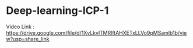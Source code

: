 # Deep-learning-ICP-1
Video Link : https://drive.google.com/file/d/1XvLkvlTMRlftAHXETxLLVo9pMSamlb1b/view?usp=share_link
